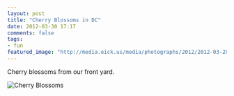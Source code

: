 ```yaml
---
layout: post
title: "Cherry Blossoms in DC"
date: 2012-03-30 17:17
comments: false
tags:
- fun
featured_image: "http://media.eick.us/media/photographs/2012/2012-03-28/Random-iPhone-4.jpg"
---
```

Cherry blossoms from our front yard.



![Cherry Blossoms](http://media.eick.us/media/photographs/2012/2012-03-28/Random-iPhone-4.jpg)

